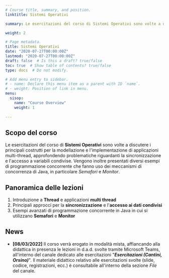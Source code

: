 ```yaml
---
# Course title, summary, and position.
linktitle: Sistemi Operativi

summary: Le esercitazioni del corso di Sistemi Operativi sono volte a discutere i principali costrutti per la modellazione e l'implementazione di applicazioni multi-thread, approfondendo problematiche riguardanti la sincronizzazione e l'accesso a variabili condivise. Vengono inoltre presentati diversi esempi di programmazione concorrente che fanno uso dei meccanismi di concorrenza di Java, in particolare Semafori e Monitor.

weight: 2

# Page metadata.
title: Sistemi Operativi
date: "2020-07-27T00:00:00Z"
lastmod: "2020-07-27T00:00:00Z"
draft: false  # Is this a draft? true/false
toc: true  # Show table of contents? true/false
type: docs  # Do not modify.

# Add menu entry to sidebar.
# - name: Declare this menu item as a parent with ID `name`.
# - weight: Position of link in menu.
menu: 
  sisop:
    name: "Course Overview"
    weight: 1
  
---
```


## Scopo del corso

Le esercitazioni del corso di **Sistemi Operativi** sono volte a discutere i principali costrutti per la modellazione e l'implementazione di applicazioni multi-thread, approfondendo problematiche riguardanti la sincronizzazione e l'accesso a variabili condivise. Vengono inoltre presentati diversi esempi di programmazione concorrente che fanno uso dei meccanismi di concorrenza di Java, in particolare *Semafori* e *Monitor*.


## Panoramica delle lezioni

1.	Introduzione a **Thread** e applicazioni **multi thread**
2.	Principali approcci per la **sincronizzazione** e l'**accesso ai dati condivisi**
3.	Esempi avanzati di programmazione concorrente in Java in cui si utilizzano **Semafori** e **Monitor**	

## News
- **[08/03/2022]** Il corso verrà erogato in modalità mista, affiancando alla didattica in presenza le lezioni in d.a.d. svolte tramite Microsoft Teams, all'interno del canale dedicato alle esercitazioni "***Esercitazioni (Cantini, Orsino)***". Il materiale didattico relativo alle esercitazioni svolte (slide, codice, registrazioni, ecc.) è consultabile all'interno della sezione *File* del canale.
 
